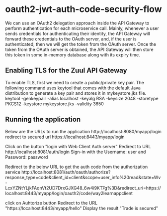 # oauth2-jwt-auth-code-security-flow

We can use an OAuth2 delegation approach inside the API Gateway to perform authentication for each microservice call. Mainly, 
whenever a user sends credentials for authenticating their identity, the API Gateway will forward these credentials to the OAuth server, and, 
if the user is authenticated, then we will get the token from the OAuth server. Once the token from the OAuth server is obtained, 
the API Gateway will then store this token in some in-memory database along with its expiry time.	

## Enabling TLS for the Zuul API Gateway

To enable TLS, first we need to create a public/private key pair. 
The following command uses keytool that comes with the default Java distribution to generate a key pair and stores it in mykeystore.jks file.
keytool -genkeypair -alias localhost -keyalg RSA -keysize 2048 -storetype PKCS12 -keystore mykeystore.jks -validity 3650


## Running the application

Below are the URLs to run the application
http://localhost:8080/myapp/login 
redirect to secured url https://localhost:8443/myapp/login

Click on the button "login with Web Client Auth server"
Redirect to URL http://localhost:8081/auth/login
 Sign-in with the Username: user and Password: password
 
Redirect to the below URL to get the auth code from the authorization service
http://localhost:8081/auth/oauth/authorize?response_type=code&client_id=client&scope=user_info%20read&state=Wv-LcxYZNtYLjkFAqnVt2UD7DrxGJXG48_6w4i9KT7g%3D&redirect_uri=https://localhost:8443/myapp/login/oauth2/code/way2learnappclient
 
 click on Auhtorize button
Redirect to the URL "https://localhost:8443/myapp/hello"
Display the result "Trade is secured"

